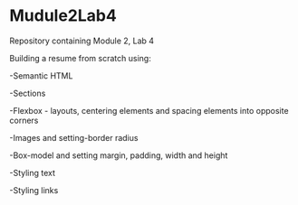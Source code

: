 # Mudule2Lab4
Repository containing Module 2, Lab 4

Building a resume from scratch using: 

-Semantic HTML

-Sections

-Flexbox - layouts, centering elements and spacing elements into opposite corners

-Images and setting-border radius

-Box-model and setting margin, padding, width and height

-Styling text

-Styling links